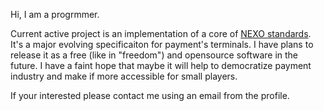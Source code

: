Hi, I am a progrmmer.

Current active project is an implementation of a core of
[NEXO standards](https://www.nexo-standards.org/). It's a major evolving
specificaiton for payment's terminals. I have plans to release it as a
free (like in "freedom") and opensource software in the future. I have a
faint hope that maybe it will help to democratize payment industry and make
if more accessible for small players.

If your interested please contact me using an email from the profile.
